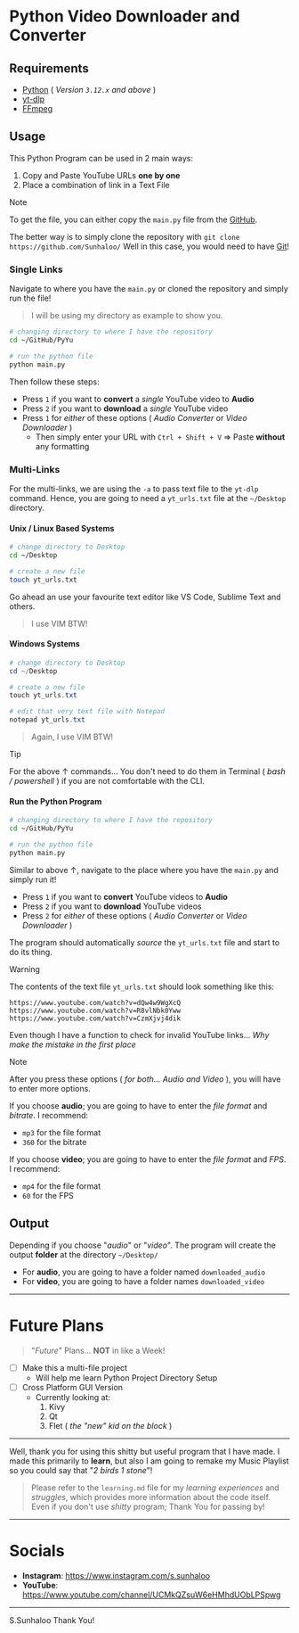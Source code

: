 # Python Video Downloader and Converter

## Requirements

- [Python](https://www.python.org/v) ( *Version `3.12.x` and above* )
- [yt-dlp](https://github.com/yt-dlp/yt-dlp)
- [FFmpeg](https://www.ffmpeg.org/)

## Usage

This Python Program can be used in 2 main ways:

1. Copy and Paste YouTube URLs **one by one**
2. Place a combination of link in a Text File

>[!NOTE]
>To get the file, you can either copy the `main.py` file from the [GitHub](https://github.com/Sunhaloo/PyYu).
>
>The better way is to simply clone the repository with `git clone https://github.com/Sunhaloo/`
>Well in this case, you would need to have [Git](https://git-scm.com/)!


### Single Links

Navigate to where you have the `main.py` or cloned the repository and simply run the file!

>I will be using my directory as example to show you.

```bash
# changing directory to where I have the repository
cd ~/GitHub/PyYu

# run the python file
python main.py
```

Then follow these steps:

- Press `1` if you want to **convert** a *single* YouTube video to **Audio**
- Press `2` if you want to **download** a *single* YouTube video
- Press `1` for *either* of these options ( *Audio Converter* or *Video Downloader* )
	- Then simply enter your URL with `Ctrl + Shift + V` $\Rightarrow$ Paste **without** any formatting

### Multi-Links

For the multi-links, we are using the `-a` to pass text file to the `yt-dlp` command.
Hence, you are going to need a `yt_urls.txt` file at the `~/Desktop` directory.

#### Unix / Linux Based Systems

```bash
# change directory to Desktop
cd ~/Desktop

# create a new file
touch yt_urls.txt
```

Go ahead an use your favourite text editor like VS Code, Sublime Text and others.

>I use VIM BTW!

#### Windows Systems

```powershell
# change directory to Desktop
cd ~/Desktop

# create a new file
touch yt_urls.txt

# edit that very text file with Notepad
notepad yt_urls.txt
```

>Again, I use VIM BTW!

>[!TIP]
>For the above $\uparrow$ commands... You don't need to do them in Terminal ( *bash / powershell* ) if you are not comfortable with the CLI.

#### Run the Python Program

```bash
# changing directory to where I have the repository
cd ~/GitHub/PyYu

# run the python file
python main.py
```

Similar to above $\uparrow$, navigate to the place where you have the `main.py` and simply run it!

- Press `1` if you want to **convert** YouTube videos to **Audio**
- Press `2` if you want to **download** YouTube videos
- Press `2` for *either* of these options ( *Audio Converter* or *Video Downloader* )

The program should automatically *source* the `yt_urls.txt` file and start to do its thing.

>[!WARNING]
>The contents of the text file `yt_urls.txt` should look something like this:
>
>```console
>https://www.youtube.com/watch?v=dQw4w9WgXcQ
>https://www.youtube.com/watch?v=R8vlNbk0Yww
>https://www.youtube.com/watch?v=CzmXjvj4dik
>```
>
>Even though I have a function to check for invalid YouTube links... *Why make the mistake in the first place*

>[!NOTE]
>After you press these options ( *for both... Audio and Video* ), you will have to enter more options.
>
>If you choose **audio**; you are going to have to enter the *file format* and *bitrate*. I recommend:
>
>- `mp3` for the file format
>- `360` for the bitrate
>
>If you choose **video**; you are going to have to enter the *file format* and *FPS*. I recommend:
>
>- `mp4` for the file format
>- `60` for the FPS


## Output

Depending if you choose "*audio*" or "*video*". The program will create the output **folder** at the directory `~/Desktop/`

- For **audio**, you are going to have a folder named `downloaded_audio`
- For **video**, you are going to have a folder names `downloaded_video`

---

# Future Plans

>"*Future*" Plans... **NOT** in like a Week!

- [ ] Make this a multi-file project
    - Will help me learn Python Project Directory Setup
- [ ] Cross Platform GUI Version
    - Currently looking at:
        1. Kivy
        2. Qt
        3. Flet ( *the "new" kid on the block* )

---

Well, thank you for using this shitty but useful program that I have made.
I made this primarily to **learn**, but also I am going to remake my Music Playlist so you could say that "*2 birds 1 stone*"!

>Please refer to the `learning.md` file for my *learning experiences* and *struggles*, which provides more information about the code itself. Even if you don't use *shitty* program; Thank You for passing by!

---

# Socials

- **Instagram**: https://www.instagram.com/s.sunhaloo
- **YouTube**: https://www.youtube.com/channel/UCMkQZsuW6eHMhdUObLPSpwg

---

S.Sunhaloo
Thank You!
